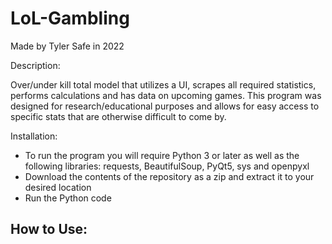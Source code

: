 # LoL-Gambling
Made by Tyler Safe in 2022

Description:

Over/under kill total model that utilizes a UI, scrapes all required statistics, performs calculations and has data on upcoming games. This program was designed
for research/educational purposes and allows for easy access to specific stats that are otherwise difficult to come by.

Installation:

- To run the program you will require Python 3 or later as well as the following libraries: requests, BeautifulSoup, PyQt5, sys and openpyxl
- Download the contents of the repository as a zip and extract it to your desired location
- Run the Python code

How to Use:
- 
